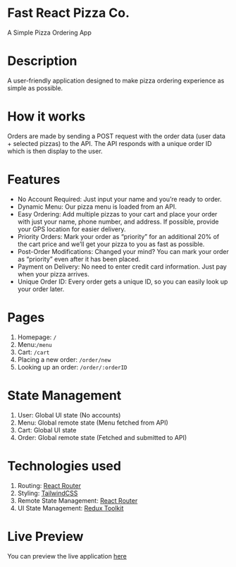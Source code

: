 # Fast React Pizza Co.

A Simple Pizza Ordering App

# Description

A user-friendly application designed to make pizza ordering experience as simple as possible.

# How it works

Orders are made by sending a POST request with the order data (user data + selected pizzas) to the API. The API responds with a unique order ID which is then display to the user.

# Features

- No Account Required: Just input your name and you’re ready to order.
- Dynamic Menu: Our pizza menu is loaded from an API.
- Easy Ordering: Add multiple pizzas to your cart and place your order with just your name, phone number, and address. If possible, provide your GPS location for easier delivery.
- Priority Orders: Mark your order as “priority” for an additional 20% of the cart price and we’ll get your pizza to you as fast as possible.
- Post-Order Modifications: Changed your mind? You can mark your order as “priority” even after it has been placed.
- Payment on Delivery: No need to enter credit card information. Just pay when your pizza arrives.
- Unique Order ID: Every order gets a unique ID, so you can easily look up your order later.

# Pages

1. Homepage: `/`
2. Menu:`/menu`
3. Cart: `/cart`
4. Placing a new order: `/order/new`
5. Looking up an order: `/order/:orderID`

# State Management

1. User: Global UI state (No accounts)
2. Menu: Global remote state (Menu fetched from API)
3. Cart: Global UI state
4. Order: Global remote state (Fetched and submitted to API)

# Technologies used

1. Routing: [React Router](https://reactrouter.com/en/main)
2. Styling: [TailwindCSS](https://tailwindcss.com/)
3. Remote State Management: [React Router](https://reactrouter.com/en/main/start/overview)
4. UI State Management: [Redux Toolkit](https://redux-toolkit.js.org/)

# Live Preview

You can preview the live application [here](https://fastreactpizzadelivery.netlify.app)
